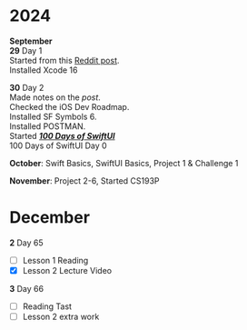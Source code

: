 # 2024
**September**  
**29** Day 1  
Started from this [Reddit post](https://www.reddit.com/r/iOSProgramming/comments/11qit84/from_hello_world_to_your_first_job_the_selftaught/).  
Installed Xcode 16  

**30** Day 2  
Made notes on the *post*.  
Checked the iOS Dev Roadmap.  
Installed SF Symbols 6.  
Installed POSTMAN.  
Started [***100 Days of SwiftUI***](https://www.hackingwithswift.com/100/swiftui)  
100 Days of SwiftUI Day 0  

**October**: Swift Basics, SwiftUI Basics, Project 1 & Challenge 1

**November**: Project 2-6, Started CS193P

# December
**2** Day 65
- [ ] Lesson 1 Reading
- [x] Lesson 2 Lecture Video

**3** Day 66
- [ ] Reading Tast
- [ ] Lesson 2 extra work
